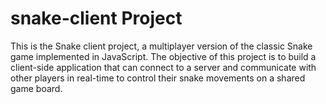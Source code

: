 # snake-client Project
This is the Snake client project, a multiplayer version of the classic Snake game implemented in JavaScript. The objective of this project is to build a client-side application that can connect to a server and communicate with other players in real-time to control their snake movements on a shared game board.
